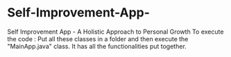 # Self-Improvement-App-
Self Improvement App - A Holistic Approach to Personal Growth
To execute the code :
Put all these classes in a folder and then execute the "MainApp.java" class.
It has all the functionalities put together.

